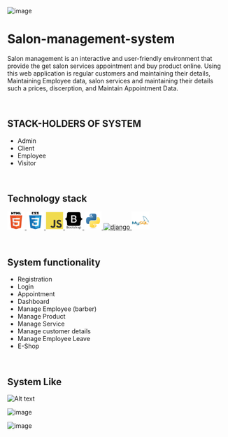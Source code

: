 ![image](https://github.com/virugama/Salon-management-system/assets/89926772/19c2e716-6f98-4626-ae70-b17a9796f694)

# Salon-management-system
Salon management is an interactive and user-friendly environment that provide  the get salon services appointment and buy product online. Using this web  application is regular customers and maintaining their details, Maintaining  Employee data, salon services and maintaining their details such a prices,  discerption, and Maintain Appointment Data.


<br/>

## STACK-HOLDERS OF SYSTEM
- Admin
- Client
- Employee
- Visitor
  
<br/>

## Technology stack 
<p align="left">
  <a href="https://www.w3.org/html/" target="_blank" rel="noreferrer">
    <img src="https://raw.githubusercontent.com/devicons/devicon/master/icons/html5/html5-original-wordmark.svg" alt="html5" width="40" height="40"/> </a> 
  <a href="https://www.w3schools.com/css/" target="_blank" rel="noreferrer"> 
    <img src="https://raw.githubusercontent.com/devicons/devicon/master/icons/css3/css3-original-wordmark.svg" alt="css3" width="40" height="40"/> </a>
  <a href="https://developer.mozilla.org/en-US/docs/Web/JavaScript" target="_blank" rel="noreferrer">
    <img src="https://raw.githubusercontent.com/devicons/devicon/master/icons/javascript/javascript-original.svg" alt="javascript" width="40" height="40"/> </a>
  <a href="https://getbootstrap.com" target="_blank" rel="noreferrer"> 
    <img src="https://raw.githubusercontent.com/devicons/devicon/master/icons/bootstrap/bootstrap-plain-wordmark.svg" alt="bootstrap" width="40" height="40"/> </a> 
  <a href="https://www.python.org" target="_blank" rel="noreferrer"> 
    <img src="https://raw.githubusercontent.com/devicons/devicon/master/icons/python/python-original.svg" alt="python" width="40" height="40"/> </a> 
  <a href="https://www.djangoproject.com/" target="_blank" rel="noreferrer"> 
    <img src="https://cdn.worldvectorlogo.com/logos/django.svg" alt="django" width="40" height="40"/> </a>
  <a href="https://www.mysql.com/" target="_blank" rel="noreferrer">
    <img src="https://raw.githubusercontent.com/devicons/devicon/master/icons/mysql/mysql-original-wordmark.svg" alt="mysql" width="40" height="40"/> </a> 
</p>

<br/>

## System functionality
- Registration
- Login
- Appointment
- Dashboard
- Manage Employee (barber)
- Manage Product
- Manage Service
- Manage customer details
-  Manage Employee Leave
- E-Shop

<br/>

## System Like

![Alt text](https://github.com/virugama/Salon-management-system/assets/89926772/3c40ef72-71e1-424c-87c8-444dbe5523f9 )

![image](https://github.com/virugama/Salon-management-system/assets/89926772/dc07454c-7882-47ca-921c-2774cf6e39d9)

![image](https://github.com/virugama/Salon-management-system/assets/89926772/1dd99e89-5fdf-4c5a-b888-50e8c0e670b3)










